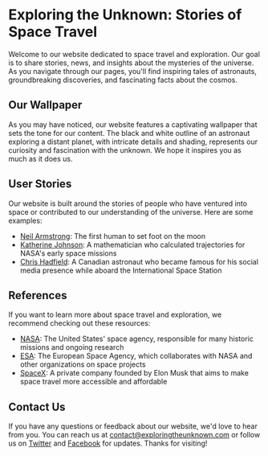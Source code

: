 <!--font:Roboto-->

# Exploring the Unknown: Stories of Space Travel

Welcome to our website dedicated to space travel and exploration. Our goal is to share stories, news, and insights about the mysteries of the universe. As you navigate through our pages, you'll find inspiring tales of astronauts, groundbreaking discoveries, and fascinating facts about the cosmos.

## Our Wallpaper

As you may have noticed, our website features a captivating wallpaper that sets the tone for our content. The black and white outline of an astronaut exploring a distant planet, with intricate details and shading, represents our curiosity and fascination with the unknown. We hope it inspires you as much as it does us.

## User Stories

Our website is built around the stories of people who have ventured into space or contributed to our understanding of the universe. Here are some examples:

- [Neil Armstrong](#neil-armstrong): The first human to set foot on the moon
- [Katherine Johnson](#katherine-johnson): A mathematician who calculated trajectories for NASA's early space missions
- [Chris Hadfield](#chris-hadfield): A Canadian astronaut who became famous for his social media presence while aboard the International Space Station

## References

If you want to learn more about space travel and exploration, we recommend checking out these resources:

- [NASA](#nasa): The United States' space agency, responsible for many historic missions and ongoing research
- [ESA](#esa): The European Space Agency, which collaborates with NASA and other organizations on space projects
- [SpaceX](#spacex): A private company founded by Elon Musk that aims to make space travel more accessible and affordable

## Contact Us

If you have any questions or feedback about our website, we'd love to hear from you. You can reach us at [contact@exploringtheunknown.com](mailto:contact@exploringtheunknown.com) or follow us on [Twitter](#twitter) and [Facebook](#facebook) for updates. Thanks for visiting!

<!--

Write me content for website with wallpaper which alt text is:

"A black and white outline of an astronaut exploring a distant planet, with intricate details and shading."

The name/title of the page should not be 1:1 copy of the alt text but rather a real content of the website which is using this wallpaper.

- Use markdown format 
- Start with heading
- Heading should be short and concise
- The content should look like a real website 
- The website should not be about the wallpaper, wallpaper is just a related background
- Heading should be contain work "wallpaper" or "background"
- Include real sections like references, contact, user stories, etc. use things relevant to the page purpose.
- Feel free to use structure like headings, bullets, numbering, blockquotes, paragraphs, horizontal lines, etc.
- You can use formatting like bold or _italic_
- You can include UTF-8 emojis
- Links should be only #hash anchors (and you can refer to the document itself)
- Do not include images


---


# Exploring the Unknown: Stories of Space Travel

Welcome to our website dedicated to space travel and exploration. Our goal is to share stories, news, and insights about the mysteries of the universe. As you navigate through our pages, you'll find inspiring tales of astronauts, groundbreaking discoveries, and fascinating facts about the cosmos.

## Our Wallpaper

As you may have noticed, our website features a captivating wallpaper that sets the tone for our content. The black and white outline of an astronaut exploring a distant planet, with intricate details and shading, represents our curiosity and fascination with the unknown. We hope it inspires you as much as it does us.

## User Stories

Our website is built around the stories of people who have ventured into space or contributed to our understanding of the universe. Here are some examples:

- [Neil Armstrong](#neil-armstrong): The first human to set foot on the moon
- [Katherine Johnson](#katherine-johnson): A mathematician who calculated trajectories for NASA's early space missions
- [Chris Hadfield](#chris-hadfield): A Canadian astronaut who became famous for his social media presence while aboard the International Space Station

## References

If you want to learn more about space travel and exploration, we recommend checking out these resources:

- [NASA](#nasa): The United States' space agency, responsible for many historic missions and ongoing research
- [ESA](#esa): The European Space Agency, which collaborates with NASA and other organizations on space projects
- [SpaceX](#spacex): A private company founded by Elon Musk that aims to make space travel more accessible and affordable

## Contact Us

If you have any questions or feedback about our website, we'd love to hear from you. You can reach us at [contact@exploringtheunknown.com](mailto:contact@exploringtheunknown.com) or follow us on [Twitter](#twitter) and [Facebook](#facebook) for updates. Thanks for visiting!

-->
